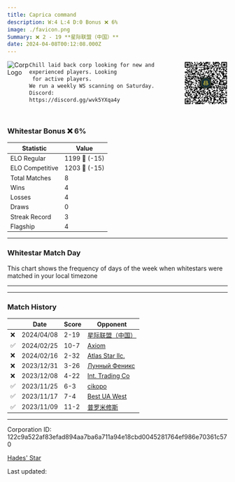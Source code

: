 ```yaml
---
title: ​Caprica command
description: W:4 L:4 D:0 Bonus ❌ 6%
image: ./favicon.png
Summary: ❌ 2 - 19 **星际联盟（中国）**
date: 2024-04-08T00:12:08.000Z
---
```

<head>
<link rel="icon" type="image/x-icon" href="./favicon.ico">
</head>
<img align="left" width="50" height="50" src="./favicon.ico" alt="Corp Logo"><img align="right" width="100" height="100" src="./qr.png" alt="QR Code">

```
Chill laid back corp looking for new and experienced players. Looking
 for active players.
We run a weekly WS scanning on Saturday.
Discord:
https://discord.gg/wvk5YXqa4y
```
<br>

### Whitestar Bonus ❌ 6%

| Statistic | Value |
| --- | --- |
| ELO Regular | 1199 🔻  (-15)|
| ELO Competitive | 1203 🔻  (-15)|
| Total Matches | 8 |
| Wins | 4 |
| Losses | 4 |
| Draws | 0 |
| Streak Record | 3 |
| Flagship | 4 |

---

### Whitestar Match Day

This chart shows the frequency of days of the week when whitestars were matched in your local timezone

<!-- Load Chart.js from jsDelivr CDN -->
<script src="https://cdn.jsdelivr.net/npm/chart.js@4.0.1"></script>

<!-- Create a canvas element where the chart will be rendered -->
<canvas id="myChart" width="400" height="200"></canvas>

<!-- JavaScript code to render the bar chart -->
<script>
    document.addEventListener("DOMContentLoaded", function() {
        // Ensure scanTime is an array; if empty, handle accordingly
        let timestamps = [1712103128,1708423177,1707675837,1703588256,1701624042,1700481664,1699820701,1699104820];

        const fontColor = 'rgba(64, 128, 160, 1)';

        // Function to convert Unix timestamps to day of the week (0=Sunday, 6=Saturday)
        function getDayOfWeek(timestamp) {
            return new Date(timestamp * 1000).getDay();
        }

        // Initialize an array to count occurrences for each day of the week
        let dayCounts = [0, 0, 0, 0, 0, 0, 0];

        // Populate the dayCounts array based on the scanTime data
        timestamps.forEach(ts => {
            let dayOfWeek = getDayOfWeek(ts);
            dayCounts[dayOfWeek]++;
        });

        // Chart.js configuration for the bar chart
        const data = {
            labels: ['Sunday', 'Monday', 'Tuesday', 'Wednesday', 'Thursday', 'Friday', 'Saturday'],
            datasets: [{
                data: dayCounts,
                backgroundColor: [
                    'rgba(0, 191, 255, 0.2)',   // Deep Sky Blue (Sunday)
                    'rgba(135, 206, 250, 0.2)', // Light Sky Blue (Monday)
                    'rgba(173, 216, 230, 0.2)', // Light Blue (Tuesday)
                    'rgba(214, 236, 243, 0.2)', // Custom light blue (Wednesday)
                    'rgba(173, 216, 230, 0.2)', // Light Blue (Thursday)
                    'rgba(135, 206, 250, 0.2)', // Light Sky Blue (Friday)
                    'rgba(0, 191, 255, 0.2)'    // Deep Sky Blue (Saturday)
                ],
                borderColor: [
                    'rgba(0, 191, 255, 1)',
                    'rgba(135, 206, 250, 1)',
                    'rgba(173, 216, 230, 1)',
                    'rgba(214, 236, 243, 1)',
                    'rgba(173, 216, 230, 1)',
                    'rgba(135, 206, 250, 1)',
                    'rgba(0, 191, 255, 1)'
                ],
                borderWidth: 1,
                minBarLength: 5
            }]
        };

        const config = {
            type: 'bar',
            data: data,
            options: {
                scales: {
                    y: {
                        beginAtZero: true,
                        ticks: {
                            stepSize: 1,
                            color: fontColor
                        },
                        grid: {
                            color: 'rgba(255, 255, 255, 0.2)'
                        }
                    },
                    x: {
                        ticks: {
                            color: fontColor
                        },
                        grid: {
                            display: false 
                        }
                    }
                },
                plugins: {
                    legend: {
                        display: false
                    }
                }
            }
        };

        // Render the chart
        const ctx = document.getElementById('myChart').getContext('2d');
        const myChart = new Chart(ctx, config);
    });
</script>
    
---

---
### Match History

|  | Date | Score | Opponent |
| --- | --- | --- | --- |
| ❌ | 2024/04/08 | 2-19 | [星际联盟（中国）](https://ws.tsl.rocks/corp/1deb8ab45257a86051f9c285bbbe06652a56d93118d8e442a0a30ddd179f4256/) |
| ✅ | 2024/02/25 | 10-7 | [Axiom](https://ws.tsl.rocks/corp/4000a010c205d318c766ba14fe1836eaab6652f1738a88cce8a8c69d0283e1b0/) |
| ❌ | 2024/02/16 | 2-32 | [Atlas Star llc\.](https://ws.tsl.rocks/corp/3de5259ba12509e4d02854f1414caacf3d0aaaf79f417b9d843ff20ca35863dd/) |
| ❌ | 2023/12/31 | 3-26 | [Лунный Феникс](https://ws.tsl.rocks/corp/457b7f76314e0ee24752aaf2396afac9027cfbdcca2a9863add962250ccbf389/) |
| ❌ | 2023/12/08 | 4-22 | [Int\. Trading Co](https://ws.tsl.rocks/corp/6978edb31cfa5778f4e28d2477e5db050fd8bf44105dc25871490d0cffaf4bf7/) |
| ✅ | 2023/11/25 | 6-3 | [cikopo](https://ws.tsl.rocks/corp/523cdd29cdccf7732fed590e941edb3ad2c4e7130ef6b474e9ae7a0855af8cc7/) |
| ✅ | 2023/11/17 | 7-4 | [Best UA West](https://ws.tsl.rocks/corp/4d9a4fb86f55f49b64d6170705b42f7a2c988cc389331425c13603b0ebce6146/) |
| ✅ | 2023/11/09 | 11-2 | [普罗米修斯](https://ws.tsl.rocks/corp/f39d00b1bbbf87c158931fd887f37a588019d0b1fd4f2441fbc675674b71423a/) |

---
Corporation ID: 122c9a522af83efad894aa7ba6a711a94e18cbd0045281764ef986e70361c570

[Hades' Star](https://www.hadesstar.com)
<script src="/assets/localtime.js"></script>
<div>
  Last updated: <span class="last-updated-date" data-unix-time="1712535128"></span>
</div>